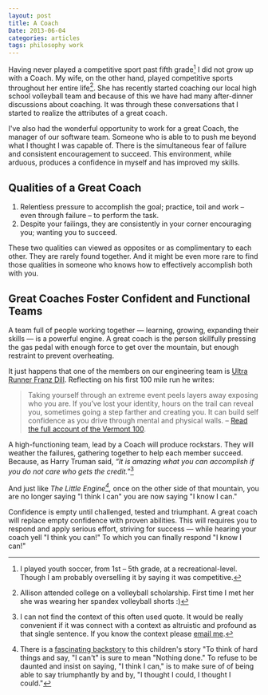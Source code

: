```yaml
---
layout: post
title: A Coach
Date: 2013-06-04
categories: articles
tags: philosophy work
--- 
```


Having never played a competitive sport past fifth grade[^1] I did not grow up with a Coach. My wife, on the other hand, played competitive sports throughout her entire life[^2]. She has recently started coaching our local high school volleyball team and because of this we have had many after-dinner discussions about coaching. It was through these conversations that I started to realize the attributes of a great coach. 

I've also had the wonderful opportunity to work for a great Coach, the manager of our software team. Someone who is able to to push me beyond what I thought I was capable of. There is the simultaneous fear of failure and consistent encouragement to succeed. This environment, while arduous, produces a confidence in myself and has improved my skills. 

## Qualities of a Great Coach

1. Relentless pressure to accomplish the goal; practice, toil and work &ndash; even through failure &ndash; to perform the task.
2. Despite your failings, they are consistently in your corner encouraging you; wanting you to succeed.

These two qualities can viewed as opposites or as complimentary to each other. They are rarely found together. And it might be even more rare to find those qualities in someone who knows how to effectively accomplish both with you. 

## Great Coaches Foster Confident and Functional Teams

A team full of people working together &mdash; learning, growing, expanding their skills &mdash; is a powerful engine. A great coach is the person skillfully pressing the gas pedal with enough force to get over the mountain, but enough restraint to prevent overheating.

It just happens that one of the members on our engineering team is [Ultra Runner Franz Dill](http://dillweedrunner.wordpress.com/). Reflecting on his first 100 mile run he writes:

> Taking yourself through an extreme event peels layers away exposing who you are.  If you’ve lost your identity, hours on the trail can reveal you, sometimes going a step farther and creating you.  It can build self confidence as you drive through mental and physical walls. &ndash; [Read the full account of the Vermont 100](http://dillweedrunner.wordpress.com/2011/07/25/vermont-100-step-2-in-the-path-to-slam/).

A high-functioning team, lead by a Coach will produce rockstars. They will weather the failures, gathering together to help each member succeed. Because, as Harry Truman said, *“It is amazing what you can accomplish if you do not care who gets the credit."*[^3]

And just like *The Little Engine[^4],* once on the other side of that mountain, you are no longer saying "I think I can" you are now saying "I know I can."

Confidence is empty until challenged, tested and triumphant. A great coach will replace empty confidence with proven abilities. This will requires you to respond and apply serious effort, striving for success &mdash; while hearing your coach yell "I think you can!" To which you can finally respond "I know I can!"

[^1]:I played youth soccer, from 1st &ndash; 5th grade, at a recreational-level. Though I am probably overselling it by saying it was competitive. 

[^2]:Allison attended college on a volleyball scholarship. First time I met her she was wearing her spandex volleyball shorts :)

[^3]: I can not find the context of this often used quote. It would be really convenient if it was connect with a context as altruistic and profound as that single sentence. If you know the context please [email me](brian@bitbyteyum.com).

[^4]: There is a [fascinating backstory](http://tigger.uic.edu/~plotnick/littleng.htm) to this children's story "To think of hard things and say, "I can't" is sure to mean "Nothing done." To refuse to be daunted and insist on saying, "I think I can," is to make sure of of being able to say triumphantly by and by, "I thought I could, I  thought I could." 